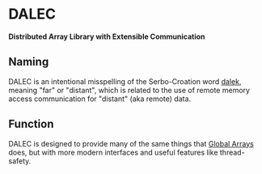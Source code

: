 DALEC
=====
**Distributed Array Library with Extensible Communication**

## Naming

DALEC is an intentional misspelling of the Serbo-Croation word [dalek](http://en.wiktionary.org/wiki/dalek), meaning "far" or "distant", which is related to the use of remote memory access communication for "distant" (aka remote) data.

## Function

DALEC is designed to provide many of the same things that [Global Arrays](http://hpc.pnl.gov/globalarrays/) does, but with more modern interfaces and useful features like thread-safety.

